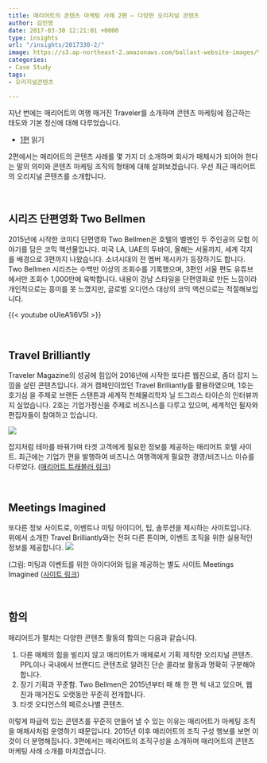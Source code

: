 ```yaml
---
title: 매리어트의 콘텐츠 마케팅 사례 2편 – 다양한 오리지널 콘텐츠
author: 김민영
date: 2017-03-30 12:21:01 +0000
type: insights
url: "/insights/2017330-2/"
image: https://s3.ap-northeast-2.amazonaws.com/ballast-website-images/%EB%A7%A4%EB%A6%AC%EC%96%B4%ED%8A%B8+meetings.png
categories:
- Case Study
tags:
- 오리지널콘텐츠

---
```

지난 번에는 매리어트의 여행 매거진 Traveler를 소개하며 콘텐츠 마케팅에 접근하는 태도와 기본 정신에 대해 다루었습니다.

* [1편](/insights/%eb%a7%a4%eb%a6%ac%ec%96%b4%ed%8a%b8-%ec%bd%98%ed%85%90%ec%b8%a0-%eb%a7%88%ec%bc%80%ed%8c%85-1/) 읽기

2편에서는 매리어트의 콘텐츠 사례를 몇 가지 더 소개하며 회사가 매체사가 되어야 한다는 말의 의미와 콘텐츠 마케팅 조직의 형태에 대해 살펴보겠습니다. 우선 최근 매리어트의 오리지널 콘텐츠를 소개합니다.

&nbsp;
## 시리즈 단편영화 Two Bellmen
2015년에 시작한 코미디 단편영화 Two Bellmen은 호텔의 벨멘인 두 주인공의 모험 이야기를 담은 코믹 액션물입니다. 미국 LA, UAE의 두바이, 올해는 서울까지, 세계 각지를 배경으로 3편까지 나왔습니다. 소녀시대의 전 멤버 제시카가 등장하기도 합니다.
Two Bellmen 시리즈는 수백만 이상의 조회수를 기록했으며, 3편인 서울 편도 유튜브에서만 조회수 1,000만에 육박합니다. 내용이 강남 스타일을 단편영화로 만든 느낌이라 개인적으로는 흥미를 못 느꼈지만, 글로벌 오디언스 대상의 코믹 액션으로는 적절해보입니다.

{{< youtube oUIeA1i6V5I >}}

&nbsp;
## Travel Brilliantly
Traveler Magazine의 성공에 힘입어 2016년에 시작한 또다른 웹진으로, 좀더 잡지 느낌을 살린 콘텐츠입니다. 과거 캠페인이었던 Travel Brilliantly를 활용하였으며, 1호는 호기심 을 주제로 브랜든 스탠튼과 세계적 천체물리학자 닐 드그라스 타이슨의 인터뷰까지 실었습니다. 2호는 기업가정신을 주제로 비즈니스를 다루고 있으며, 세계적인 필자와 편집자들이 참여하고 있습니다.

![](https://s3.ap-northeast-2.amazonaws.com/ballast-website-images/%EB%A7%A4%EB%A6%AC%EC%96%B4%ED%8A%B8+traveller.png)

잡지처럼 테마를 바꿔가며 타겟 고객에게 필요한 정보를 제공하는 매리어트 호텔 사이트. 최근에는 기업가 편을 발행하여 비즈니스 여행객에게 필요한 경영/비즈니스 이슈를 다루었다. ([매리어트 트래블러 링크](https://traveler.marriott.com "매리어트 트래블러"))

&nbsp;
## Meetings Imagined
또다른 정보 사이트로, 이벤트나 미팅 아이디어, 팁, 솔루션을 제시하는 사이트입니다. 위에서 소개한 Travel Brilliantly와는 전혀 다른 톤이며, 이벤트 조직을 위한 실용적인 정보를 제공합니다.
![](https://s3.ap-northeast-2.amazonaws.com/ballast-website-images/%EB%A7%A4%EB%A6%AC%EC%96%B4%ED%8A%B8+meetings.png)

\(그림: 미팅과 이벤트를 위한 아이디어와 팁을 제공하는 별도 사이트 Meetings Imagined ([사이트 링크](https://www.meetingsimagined.com))

&nbsp;
## 함의
매리어트가 펼치는 다양한 콘텐츠 활동의 함의는 다음과 같습니다.

1. 다른 매체의 힘을 빌리지 않고 매리어트가 매체로서 기획 제작한 오리지널 콘텐츠. PPL이나 국내에서 브랜디드 콘텐츠로 알려진 단순 콜라보 활동과 명확히 구분해야 합니다.
2. 장기 기획과 꾸준함. Two Bellmen은 2015년부터 매 해 한 편 씩 내고 있으며, 웹진과 매거진도 오랫동안 꾸준히 전개합니다.
3. 타겟 오디언스의 페르소나별 콘텐츠.

이렇게 파급력 있는 콘텐츠를 꾸준히 만들어 낼 수 있는 이유는 매리어트가 마케팅 조직을 매체사처럼 운영하기 때문입니다. 2015년 이후 매리어트의 조직 구성 행보를 보면 이것이 더 분명해집니다. 3편에서는 매리어트의 조직구성을 소개하며 매리어트의 콘텐츠 마케팅 사례 소개를 마치겠습니다.